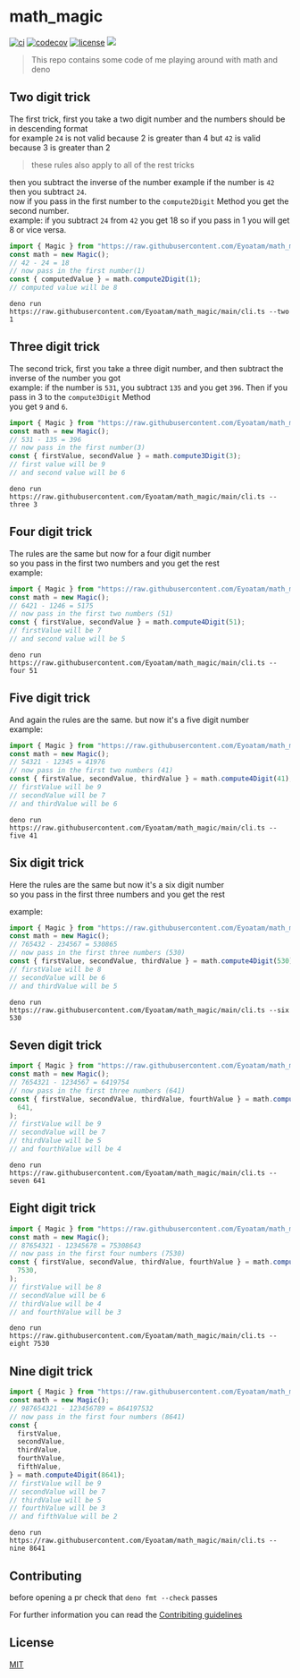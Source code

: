 # math_magic

[![ci](https://github.com/Eyoatam/math_magic/actions/workflows/ci.yml/badge.svg)](https://github.com/Eyoatam/math_magic/actions/workflows/ci.yml)
[![codecov](https://codecov.io/gh/eyoatam/math_magic/branch/main/graph/badge.svg?token=w6s3ODtULz)](https://codecov.io/gh/eyoatam/math_magic)
[![license](https://img.shields.io/badge/license-MIT-blue.svg)](https://github.com/Eyoatam/math_magic/blob/main/LICENSE)
<a href="https://doc.deno.land/https/raw.githubusercontent.com/Eyoatam/math_magic/main/typedef/magic.d.ts"><img src="https://doc.deno.land/badge.svg"></a>

> This repo contains some code of me playing around with math and deno

## Two digit trick

The first trick, first you take a two digit number and the numbers should be in
descending format <br/> for example `24` is not valid because 2 is greater than
4 but `42` is valid because 3 is greater than 2 <br/>

> these rules also apply to all of the rest tricks

then you subtract the inverse of the number example if the number is `42` then
you subtract `24`. <br/> now if you pass in the first number to the
`compute2Digit` Method you get the second number.<br/> example: if you subtract
`24` from `42` you get 18 so if you pass in 1 you will get 8 or vice versa.

```ts
import { Magic } from "https://raw.githubusercontent.com/Eyoatam/math_magic/main/src/math.ts";
const math = new Magic();
// 42 - 24 = 18
// now pass in the first number(1)
const { computedValue } = math.compute2Digit(1);
// computed value will be 8
```

```
deno run https://raw.githubusercontent.com/Eyoatam/math_magic/main/cli.ts --two 1
```

## Three digit trick

The second trick, first you take a three digit number, and then subtract the
inverse of the number you got <br/> example: if the number is `531`, you
subtract `135` and you get `396`. Then if you pass in 3 to the `compute3Digit`
Method <br/> you get `9` and `6`.

```ts
import { Magic } from "https://raw.githubusercontent.com/Eyoatam/math_magic/main/src/math.ts";
const math = new Magic();
// 531 - 135 = 396
// now pass in the first number(3)
const { firstValue, secondValue } = math.compute3Digit(3);
// first value will be 9
// and second value will be 6
```

```
deno run https://raw.githubusercontent.com/Eyoatam/math_magic/main/cli.ts --three 3
```

## Four digit trick

The rules are the same but now for a four digit number <br/> so you pass in the
first two numbers and you get the rest <br/> example:

```ts
import { Magic } from "https://raw.githubusercontent.com/Eyoatam/math_magic/main/src/math.ts";
const math = new Magic();
// 6421 - 1246 = 5175
// now pass in the first two numbers (51)
const { firstValue, secondValue } = math.compute4Digit(51);
// firstValue will be 7
// and second value will be 5
```

```
deno run https://raw.githubusercontent.com/Eyoatam/math_magic/main/cli.ts --four 51
```

## Five digit trick

And again the rules are the same. but now it's a five digit number <br/>
example:

```ts
import { Magic } from "https://raw.githubusercontent.com/Eyoatam/math_magic/main/src/math.ts";
const math = new Magic();
// 54321 - 12345 = 41976
// now pass in the first two numbers (41)
const { firstValue, secondValue, thirdValue } = math.compute4Digit(41);
// firstValue will be 9
// secondValue will be 7
// and thirdValue will be 6
```

```
deno run https://raw.githubusercontent.com/Eyoatam/math_magic/main/cli.ts --five 41
```

## Six digit trick

Here the rules are the same but now it's a six digit number <br/> so you pass in
the first three numbers and you get the rest <br/>

example:

```ts
import { Magic } from "https://raw.githubusercontent.com/Eyoatam/math_magic/main/src/math.ts";
const math = new Magic();
// 765432 - 234567 = 530865
// now pass in the first three numbers (530)
const { firstValue, secondValue, thirdValue } = math.compute4Digit(530);
// firstValue will be 8
// secondValue will be 6
// and thirdValue will be 5
```

```
deno run https://raw.githubusercontent.com/Eyoatam/math_magic/main/cli.ts --six 530
```

## Seven digit trick

```ts
import { Magic } from "https://raw.githubusercontent.com/Eyoatam/math_magic/main/src/math.ts";
const math = new Magic();
// 7654321 - 1234567 = 6419754
// now pass in the first three numbers (641)
const { firstValue, secondValue, thirdValue, fourthValue } = math.compute4Digit(
  641,
);
// firstValue will be 9
// secondValue will be 7
// thirdValue will be 5
// and fourthValue will be 4
```

```
deno run https://raw.githubusercontent.com/Eyoatam/math_magic/main/cli.ts --seven 641
```

## Eight digit trick

```ts
import { Magic } from "https://raw.githubusercontent.com/Eyoatam/math_magic/main/src/math.ts";
const math = new Magic();
// 87654321 - 12345678 = 75308643
// now pass in the first four numbers (7530)
const { firstValue, secondValue, thirdValue, fourthValue } = math.compute4Digit(
  7530,
);
// firstValue will be 8
// secondValue will be 6
// thirdValue will be 4
// and fourthValue will be 3
```

```
deno run https://raw.githubusercontent.com/Eyoatam/math_magic/main/cli.ts --eight 7530
```

## Nine digit trick

```ts
import { Magic } from "https://raw.githubusercontent.com/Eyoatam/math_magic/main/src/math.ts";
const math = new Magic();
// 987654321 - 123456789 = 864197532
// now pass in the first four numbers (8641)
const {
  firstValue,
  secondValue,
  thirdValue,
  fourthValue,
  fifthValue,
} = math.compute4Digit(8641);
// firstValue will be 9
// secondValue will be 7
// thirdValue will be 5
// fourthValue will be 3
// and fifthValue will be 2
```

```
deno run https://raw.githubusercontent.com/Eyoatam/math_magic/main/cli.ts --nine 8641
```

## Contributing

before opening a pr check that `deno fmt --check` passes

For further information you can read the
[Contribiting guidelines](https://github.com/Eyoatam/deno_progress/blob/main/CONTRIBUTING.md)

## License

[MIT](https://github.com/Eyoatam/math_magic/blob/main/LICENSE)
